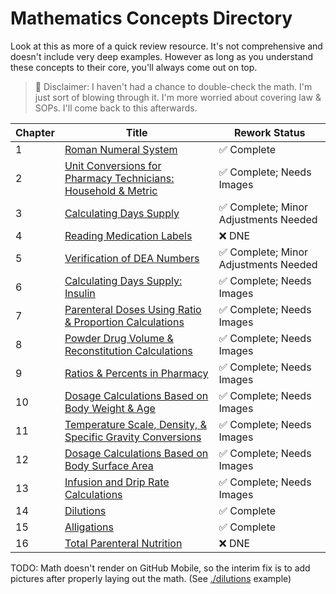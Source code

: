 # Mathematics Concepts Directory

Look at this as more of a quick review resource. It's not comprehensive and doesn't include very deep examples. However as long as you understand these concepts to their core, you'll always come out on top.

> 🚨 Disclaimer: I haven't had a chance to double-check the math. I'm just sort of blowing through it. I'm more worried about covering law & SOPs. I'll come back to this afterwards.

| Chapter | Title | Rework Status |
|---------|-------|---------------|
| 1 | [Roman Numeral System](./roman_numerals.md) | ✅ Complete |
| 2 | [Unit Conversions for Pharmacy Technicians: Household & Metric](./unit_conversions.md) | ✅ Complete; Needs Images |
| 3 | [Calculating Days Supply](./days_supply.md) | ✅ Complete; Minor Adjustments Needed |
| 4 | [Reading Medication Labels](./medication_labels.md) | ❌ DNE |
| 5 | [Verification of DEA Numbers](./dea_numbers.md) | ✅ Complete; Minor Adjustments Needed |
| 6 | [Calculating Days Supply: Insulin](./insulin_math.md) | ✅ Complete; Needs Images |
| 7 | [Parenteral Doses Using Ratio & Proportion Calculations](./parenteral_ratios.md) | ✅ Complete; Needs Images |
| 8 | [Powder Drug Volume & Reconstitution Calculations](./powder_volume.md) | ✅ Complete; Needs Images |
| 9 | [Ratios & Percents in Pharmacy](./percents_ratios.md) | ✅ Complete; Needs Images |
| 10 | [Dosage Calculations Based on Body Weight & Age](./body_weight_calculations.md) | ✅ Complete; Needs Images |
| 11 | [Temperature Scale, Density, & Specific Gravity Conversions](./temperature_scale_conversions.md) | ✅ Complete; Needs Images |
| 12 | [Dosage Calculations Based on Body Surface Area](./bsa.md) | ✅ Complete; Needs Images  |
| 13 | [Infusion and Drip Rate Calculations](./flow_drip_rate.md) | ✅ Complete; Needs Images |
| 14 | [Dilutions](./dilutions.md) | ✅ Complete  |
| 15 | [Alligations](./alligations.md) | ✅ Complete |
| 16 | [Total Parenteral Nutrition](./tpn.md) | ❌ DNE  |

TODO: Math doesn't render on GitHub Mobile, so the interim fix is to add pictures after properly laying out the math. (See [./dilutions](./dilutions.md) example)

